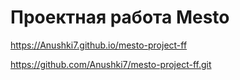 # Проектная работа Mesto
https://Anushki7.github.io/mesto-project-ff

https://github.com/Anushki7/mesto-project-ff.git